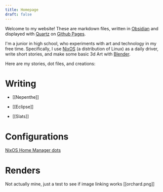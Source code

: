 ```yaml
---
title: Homepage
draft: false
---
```

Welcome to my website! These are markdown files, written in [Obsidian](https://obsidian.md) and displayed with [Quartz](https://quartz.jzhao.xyz) on [Github Pages](https://pages.github.com).

I'm a junior in high school, who experiments with art and technology in my free time. Specifically, I use [NixOS](https://nixos.org) (a distribution of Linux) as a daily driver, write short stories, and make some basic 3d Art with [Blender](https://www.blender.org/download/).

Here are my stories, dot files, and creations:

# Writing

- [[Nepenthe]]

- [[Eclipse]]

- [[Slats]]


# Configurations

[NixOS Home Manager dots](https://github.com/Chapterhause/homeManager)


# Renders

Not actually mine, just a test to see if image linking works
[[orchard.png]]